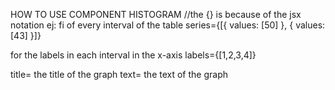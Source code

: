 HOW TO USE COMPONENT HISTOGRAM
//the {} is because of the jsx notation
ej:
fi of every interval of the table
series={[{ values: [50] }, { values: [43] }]}

for the labels in each interval in the x-axis
labels={[1,2,3,4]}

title= the title of the graph
text= the text of the graph
